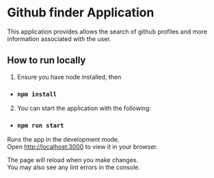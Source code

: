 # Github finder Application

This application provides allows the search of github profiles and more information associated with the user.

## How to run locally

1) Ensure you have node installed, then

-   ### `npm install`

2) You can start the application with the following:

-   ### `npm run start`

Runs the app in the development mode.\
Open [http://localhost:3000](http://localhost:3000) to view it in your browser.

The page will reload when you make changes.\
You may also see any lint errors in the console.

